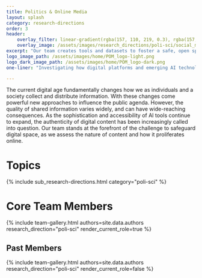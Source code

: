 ```yaml
---
title: Politics & Online Media
layout: splash
category: research-directions
order: 3
header:
    overlay_filter: linear-gradient(rgba(157, 110, 219, 0.3), rgba(157, 110, 219, 1))
    overlay_image: /assets/images/research_directions/poli-sci/social_media.webp
excerpt: "Our team creates tools and datasets to foster a safe, open space for online public discourse. We hope to empower researchers and the public to understand and navigate today’s digital landscape."
logo_image_path: /assets/images/home/POM_logo-light.png
logo_dark_image_path: /assets/images/home/POM_logo-dark.png
one-liner: "Investigating how digital platforms and emerging AI technologies shape political discourse, social polarization, and information ecosystems through data-driven computational social science"

---
```


The current digital age fundamentally changes how we as individuals and a society collect and distribute information. With these changes come powerful new approaches to influence the public agenda. However, the quality of shared information varies widely, and can have wide-reaching consequences. As the sophistication and accessibility of AI tools continue to expand, the authenticity of digital content has been increasingly called into question. Our team stands at the forefront of the challenge to safeguard digital space, as we assess the nature of content and how it proliferates online.

# Topics

{% include sub_research-directions.html category="poli-sci" %}

# Core Team Members

{% include team-gallery.html authors=site.data.authors research_direction="poli-sci" render_current_role=true %}

## Past Members
{% include team-gallery.html authors=site.data.authors research_direction="poli-sci" render_current_role=false %}